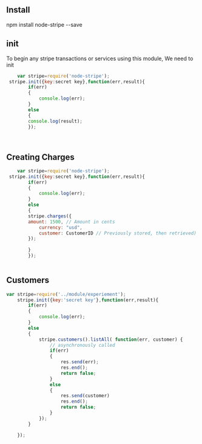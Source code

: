 ## Install

npm install node-stripe --save

## init

To begin any stripe transactions or services using this module, We need to init 
```javascript
    var stripe=require('node-stripe');
 stripe.init({key:secret key},function(err,result){
        if(err)
        {
            console.log(err);
        }
        else
        {
		console.log(result);
		});
		
		
```
## Creating Charges


```javascript
    var stripe=require('node-stripe');
 stripe.init({key:secret key},function(err,result){
        if(err)
        {
            console.log(err);
        }
        else
        {
		stripe.charges({
        amount: 1500, // Amount in cents
            currency: "usd",
            customer: CustomerID // Previously stored, then retrieved)
		});
		
		}
		});
		
```

## Customers

```javascript
var stripe=require('../module/experiement');
    stripe.init({key:'secret key'},function(err,result){
        if(err)
        {
            console.log(err);
        }
        else
        {
            stripe.customers().listAll( function(err, customer) {
                // asynchronously called
                if(err)
                {
                    res.send(err);
                    res.end();
                    return false;
                }
                else
                {
                    res.send(customer)
                    res.end();
                    return false;
                }
            });
        }

    });
```	
		
